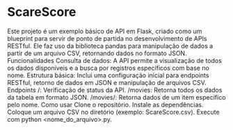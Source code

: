 # ScareScore
Este projeto é um exemplo básico de API em Flask, criado como um blueprint para servir de ponto de partida no desenvolvimento de APIs RESTful. Ele faz uso da biblioteca pandas para manipulação de dados a partir de um arquivo CSV, retornando dados no formato JSON.
Funcionalidades
Consulta de dados: A API permite a visualização de todos os dados disponíveis e a busca por registros específicos com base no nome.
Estrutura básica: Inclui uma configuração inicial para endpoints RESTful, retorno de dados em JSON e manipulação de arquivos CSV.
Endpoints
/: Verificação de status da API.
/movies: Retorna todos os dados da tabela em formato JSON.
/movies/<name>: Retorna dados de um item específico pelo nome.
Como usar
Clone o repositório.
Instale as dependências.
Coloque um arquivo CSV no diretório (exemplo: ScareScore.csv).
Execute com python <nome_do_arquivo>.py.
